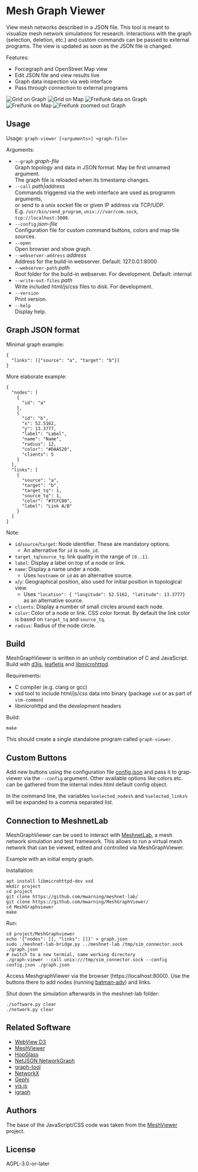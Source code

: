 # Mesh Graph Viewer

View mesh networks described in a JSON file. This tool is meant to visualize mesh network simulations for research. Interactions with the graph (selection, deletion, etc.) and custom commands can be passed to external programs. The view is updated as soon as the JSON file is changed.

Features:

* Forcegraph and OpenStreet Map view
* Edit JSON file and view results live
* Graph data inspection via web interface
* Pass through connection to external programs

![Grid on Graph](screenshots/screenshot-grid-graph.png)
![Grid on Map](screenshots/screenshot-grid-map.png)
![Freifunk data on Graph](screenshots/screenshot-ff-graph.png)
![Freifunk on Map](screenshots/screenshot-ff-map.png)
![Freifunk zoomed out Graph](screenshots/screenshot-ff-overview-graph.png)

## Usage

Usage: `graph-viewer [<arguments>] <graph-file>`

Arguments:

* `--graph` *graph-file*  
  Graph topology and data in JSON format. May be first unnamed argument.  
  The graph file is reloaded when its timestamp changes.
* `--call` *path|address*  
  Commands triggered via the web interface are used as programm arguments,  
  or send to a unix socket file or given IP address via TCP/UDP.  
  E.g. `/usr/bin/send_program`, `unix:///var/com.sock`, `tcp://localhost:3000`.
* `--config` *json-file*  
  Configuration file for custom command buttons, colors and map tile sources.
* `--open`  
  Open browser and show graph.
* `--webserver-address` *address*  
  Address for the build-in webserver. Default: 127.0.0.1:8000
* `--webserver-path` *path*  
  Root folder for the build-in webserver. For development. Default: internal
* `--write-out-files` *path*  
  Write included html/js/css files to disk. For development.
* `--version`  
  Print version.
* `--help`  
  Display help.

## Graph JSON format

Minimal graph example:
```
{
  "links": [{"source": "a", "target": "b"}]
}
```

More elaborate example:
```
{
  "nodes": [
    {
      "id": "a"
    },
    {
      "id": "b",
      "x": 52.5162,
      "y": 13.3777,
      "label": "Label",
      "name": "Name",
      "radius": 12,
      "color": "#DAA520",
      "clients": 5
    }
  ],
  "links": [
    {
      "source": "a",
      "target": "b",
      "target_tq": 1,
      "source_tq": 1,
      "color": "#7CFC00",
      "label": "Link A/B"
    }
  ]
}
```

Note:

* `id`/`source`/`target`: Node identifier. These are mandatory options.
  * An alternative for `id` is `node_id`.
* `target_tq`/`source_tq`: link quality in the range of `[0..1]`.
* `label`: Display a label on top of a node or link.
* `name`: Display a name under a node.
  * Uses `hostname` or `id` as an alternative source.
* `x`/`y`: Geographical position, also used for initial position in topological view.
  * Uses `"location": { "longitude": 52.5162, "latitude": 13.3777}` as an alternative source.
* `clients`: Display a number of small circles around each node.
* `color`: Color of a node or link. CSS color format. By default the link color is based on `target_tq` and `source_tq`.
* `radius`: Radius of the node circle.

## Build

MeshGraphViewer is written in an unholy combination of C and JavaScript. Build with [d3js](https://d3js.org/), [leafletjs](https://leafletjs.com/) and [libmicrohttpd](https://www.gnu.org/software/libmicrohttpd/).

Requirements:

- C compiler (e.g. clang or gcc)
- xxd tool to include html/js/css data into binary (package `xxd` or as part of `vim-common`)
- libmicrohttpd and the development headers

Build:

```
make
```

This should create a single standalone program called `graph-viewer`.

## Custom Buttons

Add new buttons using the configuration file [config.json](config.json) and pass it to grap-viewer via the `--config` argument. Other available options like colors etc. can be gathered from the internal index.html default config object.

In the command line, the variables `%selected_nodes%` and `%selected_links%` will be expanded to a comma separated list.

## Connection to MeshnetLab

MeshGraphViewer can be used to interact with [MeshnetLab](https://github.com/mwarning/meshnet-lab/), a mesh network simulation and test framework. This allows to run a virtual mesh network that can be viewed, edited and controlled via MeshGraphViewer.

Example with an initial empty graph.

Installation:
```
apt install libmicrohttpd-dev xxd
mkdir project
cd project
git clone https://github.com/mwarning/meshnet-lab/
git clone https://github.com/mwarning/MeshGraphViewer/
cd MeshGraphviewer
make
```

Run:
```
cd project/MeshGraphviewer
echo '{"nodes": [], "links": []}' > graph.json
sudo ./meshnet-lab-bridge.py ../meshnet-lab /tmp/sim_connector.sock ./graph.json
# switch to a new termial, same working directory
./graph-viewer --call unix:///tmp/sim_connector.sock --config config.json ./graph.json
```

Access MeshgraphViewer via the browser (https://localhost:8000). Use the buttons there to add nodes (running [batman-adv](https://en.wikipedia.org/wiki/B.A.T.M.A.N.)) and links.

Shut down the simulation afterwards in the meshnet-lab folder:
```
./software.py clear
./network.py clear
```

## Related Software

* [WebView D3](https://github.com/byt3bl33d3r/webview_d3)
* [MeshViewer](https://github.com/ffrgb/meshviewer)
* [HopGlass](https://github.com/hopglass/hopglass)
* [NetJSON NetworkGraph](https://github.com/openwisp/netjsongraph.js)
* [graph-tool](https://graph-tool.skewed.de/)
* [NetworkX](https://networkx.github.io/)
* [Gephi](https://gephi.org/)
* [vis.js](http://visjs.org/)
* [igraph](https://igraph.org/redirect.html)

## Authors

The base of the JavaScript/CSS code was taken from the [MeshViewer](https://github.com/ffrgb/meshviewer) project.

## License

AGPL-3.0-or-later
